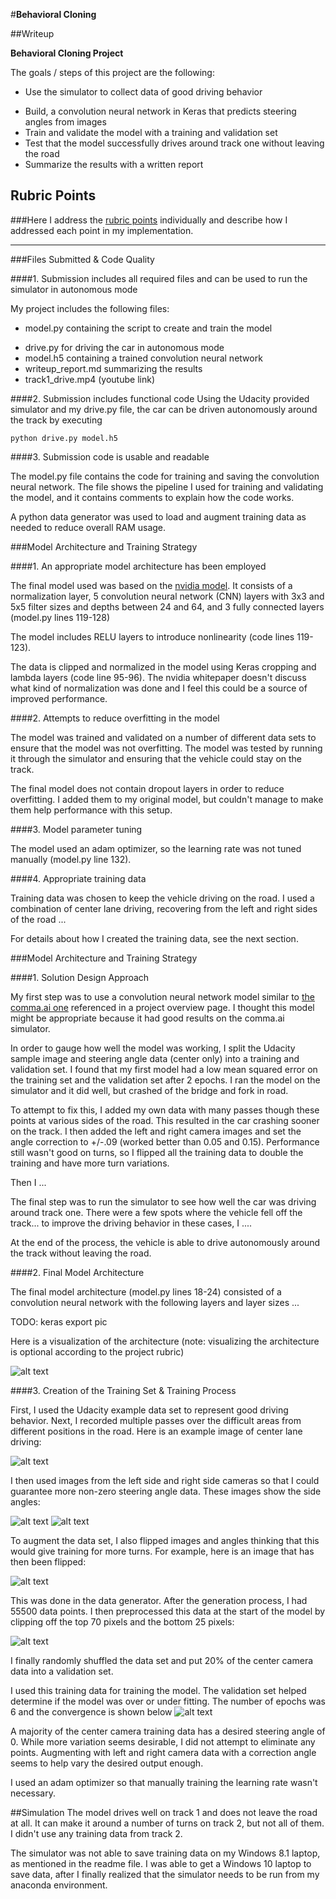 #**Behavioral Cloning** 

##Writeup


**Behavioral Cloning Project**

The goals / steps of this project are the following:

- Use the simulator to collect data of good driving behavior
* Build, a convolution neural network in Keras that predicts steering angles from images
* Train and validate the model with a training and validation set
* Test that the model successfully drives around track one without leaving the road
* Summarize the results with a written report


[//]: # (Image References)

[image1]: ./examples/placeholder.png "Model Visualization"
[image2]: ./examples/placeholder.png "Grayscaling"
[image3]: ./examples/placeholder_small.png "Recovery Image"
[image4]: ./examples/placeholder_small.png "Recovery Image"
[image5]: ./examples/Nvidia_convergence.png "Final convergence"
[image6]: ./examples/center_2017_09_13_21_49_27_763.jpg "Normal Image"
[image7]: ./examples/flipped.jpg "Flipped Image"
[image8]: ./examples/cropped.jpg "Cropped Image"
[image9]: ./examples/left_2017_09_13_21_49_27_763.jpg "Left camera"
[image10]: ./examples/right_2017_09_13_21_49_27_763.jpg "Right camera"

## Rubric Points
###Here I address the [rubric points](https://review.udacity.com/#!/rubrics/432/view) individually and describe how I addressed each point in my implementation.  

---
###Files Submitted & Code Quality

####1. Submission includes all required files and can be used to run the simulator in autonomous mode

My project includes the following files:

- model.py containing the script to create and train the model
* drive.py for driving the car in autonomous mode
* model.h5 containing a trained convolution neural network 
* writeup_report.md summarizing the results
* track1_drive.mp4 (youtube link)

####2. Submission includes functional code
Using the Udacity provided simulator and my drive.py file, the car can be driven autonomously around the track by executing 

```
python drive.py model.h5
```

####3. Submission code is usable and readable

The model.py file contains the code for training and saving the convolution neural network. The file shows the pipeline I used for training and validating the model, and it contains comments to explain how the code works. 

A python data generator was used to load and augment training data as needed to reduce overall RAM usage.

###Model Architecture and Training Strategy

####1. An appropriate model architecture has been employed

The final model used was based on the [nvidia  model](https://devblogs.nvidia.com/parallelforall/deep-learning-self-driving-cars). It consists of a normalization layer, 5 convolution neural network (CNN) layers with 3x3 and 5x5 filter sizes and depths between 24 and 64, and 3 fully connected layers (model.py lines 119-128) 

The model includes RELU layers to introduce nonlinearity (code lines 119-123).

The data is clipped and normalized in the model using Keras cropping and lambda layers (code line 95-96). The nvidia whitepaper doesn't discuss what kind of normalization was done and I feel this could be a source of improved performance. 

####2. Attempts to reduce overfitting in the model

The model was trained and validated on a number of different data sets to ensure that the model was not overfitting. The model was tested by running it through the simulator and ensuring that the vehicle could stay on the track.

The final model does not contain dropout layers in order to reduce overfitting. I added them to my original model, but couldn't manage to make them help performance with this setup. 

####3. Model parameter tuning

The model used an adam optimizer, so the learning rate was not tuned manually (model.py line 132). 

####4. Appropriate training data

Training data was chosen to keep the vehicle driving on the road. I used a combination of center lane driving, recovering from the left and right sides of the road ... 

For details about how I created the training data, see the next section. 

###Model Architecture and Training Strategy

####1. Solution Design Approach

My first step was to use a convolution neural network model similar to [the comma.ai one](https://github.com/commaai/research/blob/master/train_steering_model.py) referenced in a project overview page. I thought this model might be appropriate because it had good results on the comma.ai simulator.

In order to gauge how well the model was working, I split the Udacity sample image and steering angle data (center only) into a training and validation set. I found that my first model had a low mean squared error on the training set and the validation set after 2 epochs. I ran the model on the simulator and it did well, but crashed of the bridge and fork in road. 

To attempt to fix this, I added my own data with many passes though these points at various sides of the road. This resulted in the car crashing sooner on the track.  I then added the left and right camera images and set the angle correction to +/-.09 (worked better than 0.05 and 0.15).  Performance still wasn't good on turns, so I flipped all the training data to double the training and have more turn variations.   


Then I ... 

The final step was to run the simulator to see how well the car was driving around track one. There were a few spots where the vehicle fell off the track... to improve the driving behavior in these cases, I ....

At the end of the process, the vehicle is able to drive autonomously around the track without leaving the road.

####2. Final Model Architecture

The final model architecture (model.py lines 18-24) consisted of a convolution neural network with the following layers and layer sizes ...

TODO: keras export pic 

Here is a visualization of the architecture (note: visualizing the architecture is optional according to the project rubric)

![alt text][image1]

####3. Creation of the Training Set & Training Process

First, I used the Udacity example data set to represent good driving behavior. Next, I recorded multiple passes over the difficult areas from different positions in the road. Here is an example image of center lane driving:

![alt text][image6]

I then used images from the left side and right side cameras so that I could guarantee more non-zero steering angle data. These images show the side angles:

![alt text][image9]
![alt text][image10]

To augment the data set, I also flipped images and angles thinking that this would give training for more turns. For example, here is an image that has then been flipped:

![alt text][image7]

This was done in the data generator. After the generation process, I had 55500 data points. I then preprocessed this data at the start of the model by clipping off the top 70 pixels and the bottom 25 pixels:

![alt text][image8]

I finally randomly shuffled the data set and put 20% of the center camera data into a validation set. 

I used this training data for training the model. The validation set helped determine if the model was over or under fitting. The number of epochs was 6 and the convergence is shown below
![alt text][image5]

A majority of the center camera training data has a desired steering angle of 0. While more variation seems desirable, I did not attempt to eliminate any points. Augmenting with left and right camera data with a correction angle seems to help vary the desired output enough.   

I used an adam optimizer so that manually training the learning rate wasn't necessary.


##Simulation
The model drives well on track 1 and does not leave the road at all. It can make it around a number of turns on track 2, but not all of them. I didn't use any training data from track 2.

The simulator was not able to save training data on my Windows 8.1 laptop, as mentioned in the readme file. I was able to get a Windows 10 laptop to save data, after I finally realized that the simulator needs to be run from my anaconda environment.